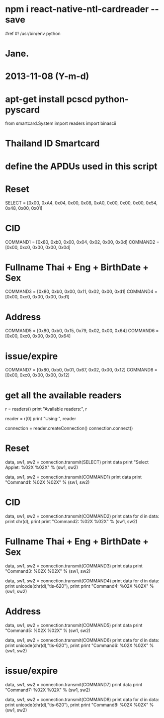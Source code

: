 # npm i react-native-ntl-cardreader --save



#ref
#! /usr/bin/env python
# Jane.
# 2013-11-08 (Y-m-d)
# apt-get install pcscd python-pyscard

from smartcard.System import readers
import binascii

# Thailand ID Smartcard
# define the APDUs used in this script

# Reset
SELECT = [0x00, 0xA4, 0x04, 0x00, 0x08, 0xA0, 0x00, 0x00, 0x00, 0x54, 0x48, 0x00, 0x01]

# CID
COMMAND1 = [0x80, 0xb0, 0x00, 0x04, 0x02, 0x00, 0x0d]
COMMAND2 = [0x00, 0xc0, 0x00, 0x00, 0x0d]

# Fullname Thai + Eng + BirthDate + Sex
COMMAND3 = [0x80, 0xb0, 0x00, 0x11, 0x02, 0x00, 0xd1]
COMMAND4 = [0x00, 0xc0, 0x00, 0x00, 0xd1]

# Address
COMMAND5 = [0x80, 0xb0, 0x15, 0x79, 0x02, 0x00, 0x64]
COMMAND6 = [0x00, 0xc0, 0x00, 0x00, 0x64]

# issue/expire
COMMAND7 = [0x80, 0xb0, 0x01, 0x67, 0x02, 0x00, 0x12]
COMMAND8 = [0x00, 0xc0, 0x00, 0x00, 0x12]
# get all the available readers
r = readers()
print "Available readers:", r

reader = r[0]
print "Using:", reader

connection = reader.createConnection()
connection.connect()

# Reset
data, sw1, sw2 = connection.transmit(SELECT)
print data
print "Select Applet: %02X %02X" % (sw1, sw2)

data, sw1, sw2 = connection.transmit(COMMAND1)
print data
print "Command1: %02X %02X" % (sw1, sw2)

# CID
data, sw1, sw2 = connection.transmit(COMMAND2)
print data
for d in data:
    print chr(d),
    print
print "Command2: %02X %02X" % (sw1, sw2)

# Fullname Thai + Eng + BirthDate + Sex
data, sw1, sw2 = connection.transmit(COMMAND3)
print data
print "Command3: %02X %02X" % (sw1, sw2)

data, sw1, sw2 = connection.transmit(COMMAND4)
print data
for d in data:
    print unicode(chr(d),"tis-620"),
    print
print "Command4: %02X %02X" % (sw1, sw2)

# Address
data, sw1, sw2 = connection.transmit(COMMAND5)
print data
print "Command5: %02X %02X" % (sw1, sw2)

data, sw1, sw2 = connection.transmit(COMMAND6)
print data
for d in data:
    print unicode(chr(d),"tis-620"),
    print
print "Command6: %02X %02X" % (sw1, sw2)

# issue/expire
data, sw1, sw2 = connection.transmit(COMMAND7)
print data
print "Command7: %02X %02X" % (sw1, sw2)

data, sw1, sw2 = connection.transmit(COMMAND8)
print data
for d in data:
    print unicode(chr(d),"tis-620"),
    print
print "Command8: %02X %02X" % (sw1, sw2)
